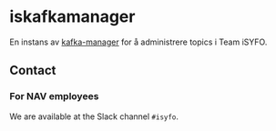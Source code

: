 # iskafkamanager

En instans av [kafka-manager](https://github.com/navikt/kafka-manager) for å administrere topics i Team iSYFO.

## Contact

### For NAV employees

We are available at the Slack channel `#isyfo`.
